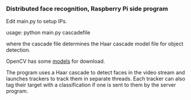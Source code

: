 ### Distributed face recognition, Raspberry Pi side program

Edit main.py to setup IPs.

usage:
python main.py cascadefile

where the cascade file determines the Haar cascade model file for object detection.


OpenCV has some [models](https://github.com/opencv/opencv/tree/master/data) for download.


The program uses a Haar cascade to detect faces in the video stream and launches trackers to track them in separate threads.
Each tracker can also tag their target with a classification if one is sent to them by the server program.
